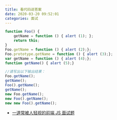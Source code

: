 ```yaml
---
title: 看代码说答案
date: 2020-03-20 09:52:01
categories: 面试
---
```


```js
function Foo() {
    getName = function () { alert (1); };
    return this;
}
Foo.getName = function () { alert (2);};
Foo.prototype.getName = function () { alert (3);};
var getName = function () { alert (4);};
function getName() { alert (5);}

//请写出以下输出结果：
Foo.getName();
getName();
Foo().getName();
getName();
new Foo.getName();
new Foo().getName();
new new Foo().getName();
```

* [一道常被人轻视的前端 JS 面试题](https://juejin.cn/post/6844903448022876173#heading-6)

